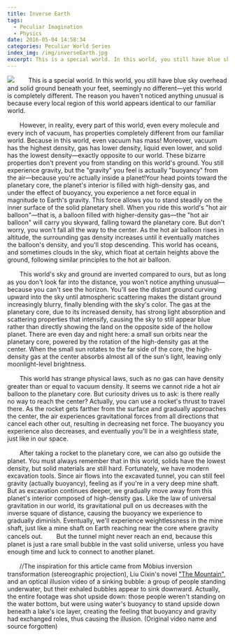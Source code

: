 ```yaml
---
title: Inverse Earth
tags:
  - Peculiar Imagination
  - Physics
date: 2016-05-04 14:58:34
categories: Peculiar World Series
index_img: /img/inverseEarth.jpg
excerpt: This is a special world. In this world, you still have blue sky overhead and solid ground beneath your feet, seemingly no different—yet this world is completely different. In this world, even vacuum has mass! And vacuum has the highest density, gas has lower density, liquid even lower, and solid has the lowest density, exactly opposite to our world...
---
```

![](/img/inverseEarth.jpg?size=300x)
　　This is a special world. In this world, you still have blue sky overhead and solid ground beneath your feet, seemingly no different—yet this world is completely different. The reason you haven't noticed anything unusual is because every local region of this world appears identical to our familiar world.

　　However, in reality, every part of this world, even every molecule and every inch of vacuum, has properties completely different from our familiar world. Because in this world, even vacuum has mass! Moreover, vacuum has the highest density, gas has lower density, liquid even lower, and solid has the lowest density—exactly opposite to our world. These bizarre properties don't prevent you from standing on this world's ground. You still experience gravity, but the "gravity" you feel is actually "buoyancy" from the air—because you're actually inside a planet!<!--more-->Your head points toward the planetary core, the planet's interior is filled with high-density gas, and under the effect of buoyancy, you experience a net force equal in magnitude to Earth's gravity. This force allows you to stand steadily on the inner surface of the solid planetary shell. When you ride this world's "hot air balloon"—that is, a balloon filled with higher-density gas—the "hot air balloon" will carry you skyward, falling toward the planetary core. But don't worry, you won't fall all the way to the center. As the hot air balloon rises in altitude, the surrounding gas density increases until it eventually matches the balloon's density, and you'll stop descending. This world has oceans, and sometimes clouds in the sky, which float at certain heights above the ground, following similar principles to the hot air balloon.

　　This world's sky and ground are inverted compared to ours, but as long as you don't look far into the distance, you won't notice anything unusual—because you can't see the horizon. You'll see the distant ground curving upward into the sky until atmospheric scattering makes the distant ground increasingly blurry, finally blending with the sky's color. The gas at the planetary core, due to its increased density, has strong light absorption and scattering properties that intensify, causing the sky to still appear blue rather than directly showing the land on the opposite side of the hollow planet. There are even day and night here: a small sun orbits near the planetary core, powered by the rotation of the high-density gas at the center. When the small sun rotates to the far side of the core, the high-density gas at the center absorbs almost all of the sun's light, leaving only moonlight-level brightness.

　　This world has strange physical laws, such as no gas can have density greater than or equal to vacuum density. It seems we cannot ride a hot air balloon to the planetary core. But curiosity drives us to ask: is there really no way to reach the center? Actually, you can use a rocket's thrust to travel there. As the rocket gets farther from the surface and gradually approaches the center, the air experiences gravitational forces from all directions that cancel each other out, resulting in decreasing net force. The buoyancy you experience also decreases, and eventually you'll be in a weightless state, just like in our space.

　　After taking a rocket to the planetary core, we can also go outside the planet. You must always remember that in this world, solids have the lowest density, but solid materials are still hard. Fortunately, we have modern excavation tools. Since air flows into the excavated tunnel, you can still feel gravity (actually buoyancy), feeling as if you're in a very deep mine shaft. But as excavation continues deeper, we gradually move away from this planet's interior composed of high-density gas. Like the law of universal gravitation in our world, its gravitational pull on us decreases with the inverse square of distance, causing the buoyancy we experience to gradually diminish. Eventually, we'll experience weightlessness in the mine shaft, just like a mine shaft on Earth reaching near the core where gravity cancels out.
　　But the tunnel might never reach an end, because this planet is just a rare small bubble in the vast solid universe, unless you have enough time and luck to connect to another planet.

　　<span class="likecode">//The inspiration for this article came from Möbius inversion transformation (stereographic projection), Liu Cixin's novel ["The Mountain"](https://www.douban.com/note/317715981/), and an optical illusion video of a sinking bubble: a group of people standing underwater, but their exhaled bubbles appear to sink downward. Actually, the entire footage was shot upside down: those people weren't standing on the water bottom, but were using water's buoyancy to stand upside down beneath a lake's ice layer, creating the feeling that buoyancy and gravity had exchanged roles, thus causing the illusion. (Original video name and source forgotten)</span>